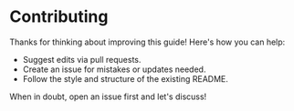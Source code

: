 # Contributing

Thanks for thinking about improving this guide! Here's how you can help:

- Suggest edits via pull requests.
- Create an issue for mistakes or updates needed.
- Follow the style and structure of the existing README.

When in doubt, open an issue first and let's discuss!
